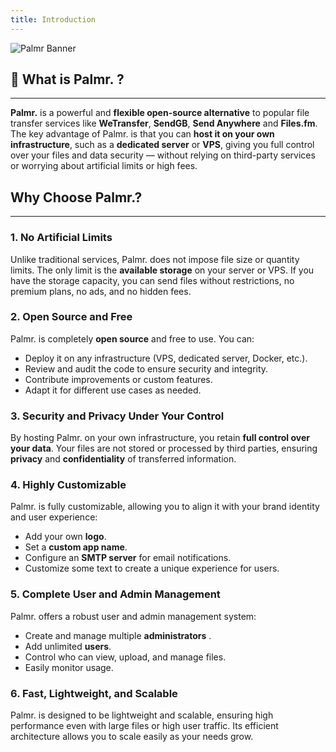```yaml
---
title: Introduction
---
```


![Palmr Banner](/src/assets/general/banner.png) 

## 🌴 What is **Palmr.** ?   
___
**Palmr.** is a powerful and **flexible open-source alternative** to popular file transfer services like **WeTransfer**, **SendGB**, **Send Anywhere** and **Files.fm**. The key advantage of Palmr. is that you can **host it on your own infrastructure**, such as a **dedicated server** or **VPS**, giving you full control over your files and data security — without relying on third-party services or worrying about artificial limits or high fees.  

## **Why Choose Palmr.?**  
___
### **1. No Artificial Limits**  
Unlike traditional services, Palmr. does not impose file size or quantity limits. The only limit is the **available storage** on your server or VPS. If you have the storage capacity, you can send files without restrictions, no premium plans, no ads, and no hidden fees.  

### **2. Open Source and Free**  

Palmr. is completely **open source** and free to use. You can:  
- Deploy it on any infrastructure (VPS, dedicated server, Docker, etc.).  
- Review and audit the code to ensure security and integrity.  
- Contribute improvements or custom features.  
- Adapt it for different use cases as needed.  

### **3. Security and Privacy Under Your Control**  
By hosting Palmr. on your own infrastructure, you retain **full control over your data**. Your files are not stored or processed by third parties, ensuring **privacy** and **confidentiality** of transferred information.  

### **4. Highly Customizable**  
Palmr. is fully customizable, allowing you to align it with your brand identity and user experience:  
- Add your own **logo**.  
- Set a **custom app name**.  
- Configure an **SMTP server** for email notifications.  
- Customize some text to create a unique experience for users.  

### **5. Complete User and Admin Management**  
Palmr. offers a robust user and admin management system:  
- Create and manage multiple **administrators** .  
- Add unlimited **users**.  
- Control who can view, upload, and manage files.  
- Easily monitor usage.  

### **6. Fast, Lightweight, and Scalable**  
Palmr. is designed to be lightweight and scalable, ensuring high performance even with large files or high user traffic. Its efficient architecture allows you to scale easily as your needs grow.  
